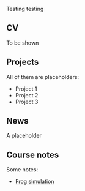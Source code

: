 
Testing testing



## CV

To be shown



## Projects

All of them are placeholders:

* Project 1
* Project 2
* Project 3


## News

A placeholder


## Course notes

Some notes:

* [Frog simulation](STA447H1S_190110_Rosenthal_frog.html)
